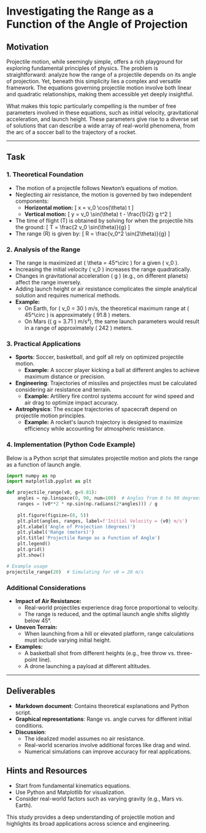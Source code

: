 # Investigating the Range as a Function of the Angle of Projection

## Motivation
Projectile motion, while seemingly simple, offers a rich playground for exploring fundamental principles of physics. The problem is straightforward: analyze how the range of a projectile depends on its angle of projection. Yet, beneath this simplicity lies a complex and versatile framework. The equations governing projectile motion involve both linear and quadratic relationships, making them accessible yet deeply insightful.

What makes this topic particularly compelling is the number of free parameters involved in these equations, such as initial velocity, gravitational acceleration, and launch height. These parameters give rise to a diverse set of solutions that can describe a wide array of real-world phenomena, from the arc of a soccer ball to the trajectory of a rocket.

---

## Task

### 1. Theoretical Foundation
- The motion of a projectile follows Newton’s equations of motion.
- Neglecting air resistance, the motion is governed by two independent components:
  - **Horizontal motion:**
    \[ x = v_0 \cos(\theta) t \]
  - **Vertical motion:**
    \[ y = v_0 \sin(\theta) t - \frac{1}{2} g t^2 \]
- The time of flight (T) is obtained by solving for when the projectile hits the ground:
  \[ T = \frac{2 v_0 \sin(\theta)}{g} \]
- The range (R) is given by:
  \[ R = \frac{v_0^2 \sin(2\theta)}{g} \]

### 2. Analysis of the Range
- The range is maximized at \( \theta = 45^\circ \) for a given \( v_0 \).
- Increasing the initial velocity \( v_0 \) increases the range quadratically.
- Changes in gravitational acceleration \( g \) (e.g., on different planets) affect the range inversely.
- Adding launch height or air resistance complicates the simple analytical solution and requires numerical methods.
- **Example:**
  - On Earth, for \( v_0 = 30 \) m/s, the theoretical maximum range at \( 45^\circ \) is approximately \( 91.8 \) meters.
  - On Mars (\( g = 3.71 \) m/s²), the same launch parameters would result in a range of approximately \( 242 \) meters.

### 3. Practical Applications
- **Sports**: Soccer, basketball, and golf all rely on optimized projectile motion.
  - **Example:** A soccer player kicking a ball at different angles to achieve maximum distance or precision.
- **Engineering**: Trajectories of missiles and projectiles must be calculated considering air resistance and terrain.
  - **Example:** Artillery fire control systems account for wind speed and air drag to optimize impact accuracy.
- **Astrophysics**: The escape trajectories of spacecraft depend on projectile motion principles.
  - **Example:** A rocket's launch trajectory is designed to maximize efficiency while accounting for atmospheric resistance.

### 4. Implementation (Python Code Example)
Below is a Python script that simulates projectile motion and plots the range as a function of launch angle.

```python
import numpy as np
import matplotlib.pyplot as plt

def projectile_range(v0, g=9.81):
    angles = np.linspace(0, 90, num=100)  # Angles from 0 to 90 degrees
    ranges = (v0**2 * np.sin(np.radians(2*angles))) / g
    
    plt.figure(figsize=(8, 5))
    plt.plot(angles, ranges, label=f'Initial Velocity = {v0} m/s')
    plt.xlabel('Angle of Projection (degrees)')
    plt.ylabel('Range (meters)')
    plt.title('Projectile Range as a Function of Angle')
    plt.legend()
    plt.grid()
    plt.show()

# Example usage
projectile_range(20)  # Simulating for v0 = 20 m/s
```

### Additional Considerations
- **Impact of Air Resistance:**
  - Real-world projectiles experience drag force proportional to velocity.
  - The range is reduced, and the optimal launch angle shifts slightly below 45°.
- **Uneven Terrain:**
  - When launching from a hill or elevated platform, range calculations must include varying initial height.
- **Examples:**
  - A basketball shot from different heights (e.g., free throw vs. three-point line).
  - A drone launching a payload at different altitudes.

---

## Deliverables
- **Markdown document**: Contains theoretical explanations and Python script.
- **Graphical representations**: Range vs. angle curves for different initial conditions.
- **Discussion**:
  - The idealized model assumes no air resistance.
  - Real-world scenarios involve additional forces like drag and wind.
  - Numerical simulations can improve accuracy for real applications.

## Hints and Resources
- Start from fundamental kinematics equations.
- Use Python and Matplotlib for visualization.
- Consider real-world factors such as varying gravity (e.g., Mars vs. Earth).

This study provides a deep understanding of projectile motion and highlights its broad applications across science and engineering.

